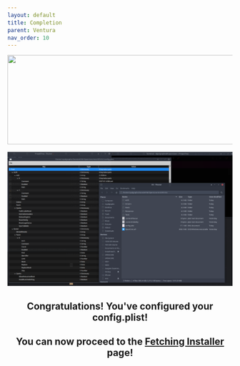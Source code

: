 ```yaml
---
layout: default
title: Completion
parent: Ventura
nav_order: 10
---
```


<p align="center">
  <img width="650" height="200" src="../../../assets/HeaderCongrats.png">
</p>


<p align="center">
  <img src="../../../assets/OpenCoreEFIComplete.png">
</p>

<h2 align="center">Congratulations! You've configured your config.plist!</h2>

<h2 align="center">You can now proceed to the <a href="../../../infocenter/06-FetchingInstaller/index">Fetching Installer</a> page!</h2>
